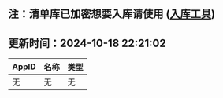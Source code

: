 ## 注：清单库已加密想要入库请使用 ([入库工具](https://github.com/BlankTMing/ManifestAutoUpdate/releases))

## 更新时间：2024-10-18 22:21:02
| AppID | 名称 | 类型  |
| :-------------------- | :----------------------------- | :----------- |
| 无 | 无 | 无 |
